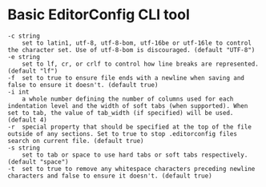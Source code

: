 # Basic EditorConfig CLI tool

    -c string
        set to latin1, utf-8, utf-8-bom, utf-16be or utf-16le to control the character set. Use of utf-8-bom is discouraged. (default "UTF-8")
    -e string
        set to lf, cr, or crlf to control how line breaks are represented. (default "lf")
    -f	set to true to ensure file ends with a newline when saving and false to ensure it doesn't. (default true)
    -i int
        a whole number defining the number of columns used for each indentation level and the width of soft tabs (when supported). When set to tab, the value of tab_width (if specified) will be used. (default 4)
    -r	special property that should be specified at the top of the file outside of any sections. Set to true to stop .editorconfig files search on current file. (default true)
    -s string
        set to tab or space to use hard tabs or soft tabs respectively. (default "space")
    -t	set to true to remove any whitespace characters preceding newline characters and false to ensure it doesn't. (default true)